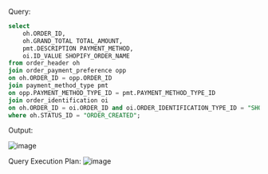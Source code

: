 Query: 
```sql
select 
	oh.ORDER_ID,
	oh.GRAND_TOTAL TOTAL_AMOUNT,
	pmt.DESCRIPTION PAYMENT_METHOD,
	oi.ID_VALUE SHOPIFY_ORDER_NAME
from order_header oh
join order_payment_preference opp 
on oh.ORDER_ID = opp.ORDER_ID 
join payment_method_type pmt
on opp.PAYMENT_METHOD_TYPE_ID = pmt.PAYMENT_METHOD_TYPE_ID 
join order_identification oi
on oh.ORDER_ID = oi.ORDER_ID and oi.ORDER_IDENTIFICATION_TYPE_ID = "SHOPIFY_ORD_NAME"
where oh.STATUS_ID = "ORDER_CREATED";

```
Output:

![image](https://github.com/Sandesh3003/TrainingAssignment/assets/77960808/b947c273-be55-4dc8-aada-a3686ac0bad2)

Query Execution Plan:
![image](https://github.com/Sandesh3003/TrainingAssignment/assets/77960808/3ef6021a-eb3d-4b2f-b306-ddda6af79893)

